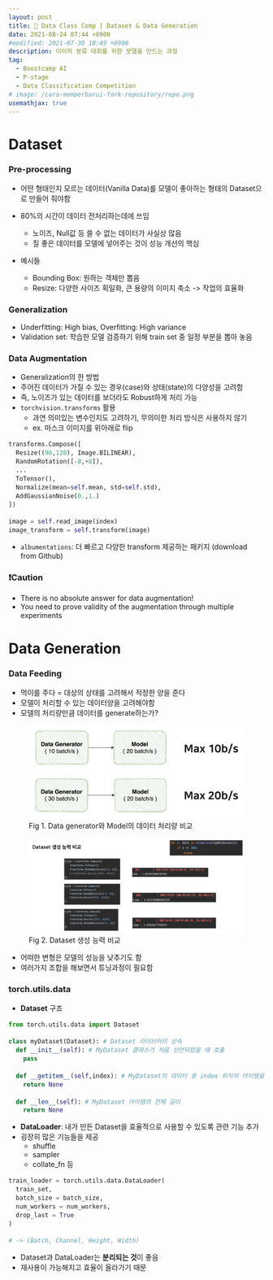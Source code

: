 ```yaml
---
layout: post
title: 💭 Data Class Comp | Dataset & Data Generation
date: 2021-08-24 07:44 +0900
#modified: 2021-07-30 18:49 +0900
description: 이미지 분류 대회를 위한 모델을 만드는 과정
tag:
  - Boostcamp AI
  - P-stage
  - Data Classification Competition
# image: /cara-memperbarui-fork-repository/repo.png
usemathjax: true
---
```


# Dataset

### Pre-processing

* 어떤 형태인지 모르는 데이터(Vanilla Data)를 모델이 좋아하는 형태의 Dataset으로 만들어 줘야함
* 80%의 시간이 데이터 전처리하는데에 쓰임
  * 노이즈, Null값 등 쓸 수 없는 데이터가 사실상 많음
  * 질 좋은 데이터를 모델에 넣어주는 것이 성능 개선의 핵심

* 예시들
  * Bounding Box: 원하는 객체만 뽑음
  * Resize: 다양한 사이즈 획일화, 큰 용량의 이미지 축소 -> 작업의 효율화

### Generalization

* Underfitting: High bias, Overfitting: High variance
* Validation set: 학습한 모델 검증하기 위해 train set 중 일정 부분을 뽑아 놓음

### Data Augmentation

* Generalization의 한 방법
* 주어진 데이터가 가질 수 있는 경우(case)와 상태(state)의 다양성을 고려함
* 즉, 노이즈가 있는 데이터를 보더라도 Robust하게 처리 가능
* `torchvision.transforms` 활용
  * 과연 의미있는 변수인지도 고려하기, 무의미한 처리 방식은 사용하지 않기
  * ex. 마스크 이미지를 위아래로 flip

```py
transforms.Compose([
  Resize((96,128), Image.BILINEAR),
  RandomRotation([-8,+8]),
  ...
  ToTensor(),
  Normalize(mean=self.mean, std=self.std),
  AddGaussianNoise(0.,1.)
])

image = self.read_image(index)
image_transform = self.transform(image)
```

* `albumentations`: 더 빠르고 다양한 transform 제공하는 패키지 (download from Github)

### ❗️Caution

* There is no absolute answer for data augmentation!
* You need to prove validity of the augmentation through multiple experiments

# Data Generation

### Data Feeding

* 먹이를 주다 = 대상의 상태를 고려해서 적정한 양을 준다
* 모델이 처리할 수 있는 데이터양을 고려해야함
* 모델의 처리량만큼 데이터를 generate하는가?

<figure>
<img src="/assets/img/IMG_1267.jpg" alt="Feeding">
<figcaption>Fig 1. Data generator와 Model의 데이터 처리량 비교</figcaption>
</figure>

<figure>
<img src="/assets/img/IMG_1268.jpg" alt="Feeding">
<figcaption>Fig 2. Dataset 생성 능력 비교</figcaption>
</figure>

* 어떠한 변형은 모델의 성능을 낮추기도 함
* 여러가지 조합을 해보면서 튜닝과정이 필요함

### torch.utils.data

* **Dataset** 구조

```py
from torch.utils.data import Dataset

class myDataset(Dataset): # Dataset 라이브러리 상속
  def __init__(self): # MyDataset 클래스가 처음 선언되었을 때 호출
    pass
  
  def __getitem__(self,index): # MyDataset의 데이터 중 index 위치의 아이템을 리턴
    return None
  
  def __len__(self): # MyDataset 아이템의 전체 길이
    return None
```

* **DataLoader**: 내가 만든 Dataset을 효율적으로 사용할 수 있도록 관련 기능 추가
* 굉장히 많은 기능들을 제공
  * shuffle
  * sampler
  * collate_fn 등

```py
train_loader = torch.utils.data.DataLoader(
  train_set,
  batch_size = batch_size,
  num_workers = num_workers,
  drop_last = True
)

# -> (Batch, Channel, Height, Width)
```

* Dataset과 DataLoader는 **분리되는 것**이 좋음
* 재사용이 가능해지고 효율이 올라가기 때문